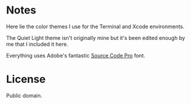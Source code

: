 # Notes
Here lie the color themes I use for the Terminal and Xcode environments.

The Quiet Light theme isn't originally mine but it's been edited enough by me that I included it here. 

Everything uses Adobe's fantastic [Source Code Pro](https://github.com/adobe/source-code-pro) font.

# License
Public domain.